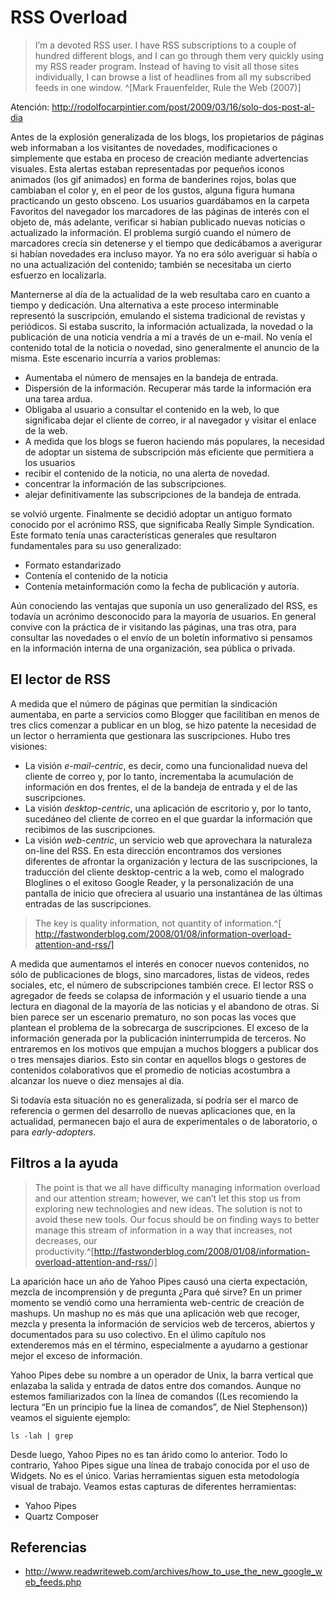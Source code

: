 # RSS Overload 

>I’m a devoted RSS user. I have RSS subscriptions to a couple of hundred different blogs, and I can go through them very quickly using my RSS reader program. Instead of having to visit all those sites individually, I can browse a list of headlines from all my subscribed feeds in one window. ^[Mark Frauenfelder, Rule the Web (2007)]

Atención: http://rodolfocarpintier.com/post/2009/03/16/solo-dos-post-al-dia


Antes de la explosión generalizada de los blogs, los propietarios de páginas web informaban a los visitantes de novedades, modificaciones o simplemente que estaba en proceso de creación mediante advertencias visuales. Esta alertas estaban representadas por pequeños iconos animados (los gif animados) en forma de banderines rojos, bolas que cambiaban el color y, en el peor de los gustos, alguna figura humana practicando un gesto obsceno. Los usuarios guardábamos en la carpeta Favoritos del navegador los marcadores de las páginas de interés con el objeto de, más adelante, verificar si habían publicado nuevas noticias o actualizado la información. El problema surgió cuando el número de marcadores crecía sin detenerse y el tiempo que dedicábamos a averigurar si habían novedades era incluso mayor. Ya no era sólo averiguar si había o no una actualización del contenido; también se necesitaba un cierto esfuerzo en localizarla.

Manternerse al día de la actualidad de la web resultaba caro en cuanto a tiempo y dedicación.  Una alternativa a este proceso interminable representó la suscripción, emulando el sistema tradicional de revistas y periódicos. Si estaba suscrito, la información actualizada, la novedad o la publicación de una noticia vendría a mí a través de un e-mail. No venía el contenido total de la noticia o novedad, sino generalmente el anuncio de la misma. 
Este escenario incurría a varios problemas:

  * Aumentaba el número de mensajes en la bandeja de entrada.
  * Dispersión de la información. Recuperar más tarde la información era una tarea ardua. 
  * Obligaba al usuario a consultar el contenido en la web, lo que significaba dejar  el cliente de correo, ir al navegador y visitar el enlace de la web.
  * A medida que los blogs se fueron haciendo más populares, la necesidad de adoptar un sistema de subscripción más eficiente que permitiera a los usuarios
  * recibir el contenido de la noticia, no una alerta de novedad.
  * concentrar la información de las subscripciones.
  * alejar definitivamente las subscripciones de la bandeja de entrada.

se volvió urgente. Finalmente se decidió adoptar un antiguo formato conocido por el acrónimo RSS, que significaba Really Simple Syndication. Este formato tenía unas características generales que resultaron fundamentales para su uso generalizado:

  * Formato estandarizado
  * Contenía el contenido de la noticia
  * Contenía metainformación como la fecha de publicación y autoría.

Aún conociendo las ventajas que suponía un uso generalizado del RSS, es todavía un acrónimo desconocido para la mayoría de usuarios. En general convive con la práctica de ir visitando las páginas, una tras otra, para consultar las novedades o el envío de un boletín informativo si pensamos en la información interna de una organización, sea pública o privada.

## El lector de RSS 

A medida que el número de páginas que permitían la sindicación aumentaba, en parte a servicios como Blogger que facilitiban en menos de tres clics comenzar a publicar en un blog, se hizo patente la necesidad de un lector o herramienta que gestionara las suscripciones. Hubo tres visiones:
  
* La visión _e-mail-centric_, es decir, como una funcionalidad nueva del cliente de correo y, por lo tanto, incrementaba la acumulación de información en dos frentes, el de la bandeja de entrada y el de las suscripciones.
* La visión _desktop-centric_, una aplicación de escritorio y, por lo tanto, sucedáneo del cliente de correo en el que guardar la información que recibimos de las suscripciones.
* La visión _web-centric_, un servicio web que aprovechara la naturaleza on-line del RSS. En esta dirección encontramos dos versiones diferentes de afrontar la organización y lectura de las suscripciones, la traducción del cliente desktop-centric a la web, como el malogrado Bloglines o el exitoso Google Reader, y la personalización de una pantalla de inicio que ofreciera al usuario una instantánea de las últimas entradas de las suscripciones.


>The key is quality information, not quantity of information.^[ http://fastwonderblog.com/2008/01/08/information-overload-attention-and-rss/]

A medida que aumentamos el interés en conocer nuevos contenidos, no sólo de publicaciones de blogs, sino marcadores, listas de videos, redes sociales, etc, el número de subscripciones también crece. El lector RSS o agregador de feeds se colapsa de información y el usuario tiende a una lectura en diagonal de la mayoría de las noticias y el abandono de otras.
Si bien parece ser un escenario prematuro, no son pocas las voces que plantean el problema de la sobrecarga de suscripciones. El exceso de la información generada por la publicación ininterrumpida de terceros. No entraremos en los motivos que empujan a muchos bloggers a publicar dos o tres mensajes diarios. Esto sin contar en aquellos blogs o gestores de contenidos colaborativos que el promedio de noticias acostumbra a alcanzar los nueve o diez mensajes al día.

Si todavía esta situación no es generalizada, sí podría ser el marco de referencia o germen del desarrollo de nuevas aplicaciones que, en la actualidad, permanecen bajo el aura de experimentales o de laboratorio, o para *early-adopters*. 

## Filtros a la ayuda 

>The point is that we all have difficulty managing information overload and our attention stream; however, we can’t let this stop us from exploring new technologies and new ideas. The solution is not to avoid these new tools. Our focus should be on finding ways to better manage this stream of information in a way that increases, not decreases, our productivity.^[http://fastwonderblog.com/2008/01/08/information-overload-attention-and-rss/)]

La aparición hace un año de Yahoo Pipes causó una cierta expectación, mezcla de incomprensión y de pregunta ¿Para qué sirve? En un primer momento se vendió como una herramienta web-centric de creación de mashups. Un mashup no es más que una aplicación web que recoger, mezcla y presenta la información de  servicios web de terceros, abiertos y documentados para su uso colectivo. En el úlimo capítulo nos extenderemos más en el término, especialmente a ayudarno a gestionar mejor el exceso de información.

Yahoo Pipes debe su nombre a un operador de Unix, la barra vertical que enlazaba la salida y entrada de datos entre dos comandos. Aunque no estemos familiarizados con la línea de comandos ((Les recomiendo la lectura “En un principio fue la línea de comandos”, de Niel Stephenson)) veamos el siguiente ejemplo:

	ls -lah | grep 

Desde luego, Yahoo Pipes no es tan árido como lo anterior. Todo lo contrario, Yahoo Pipes sigue una línea de trabajo conocida por el uso de Widgets. No es el único. Varias herramientas siguen esta metodología visual de trabajo. Veamos estas capturas de diferentes herramientas:

  * Yahoo Pipes
  * Quartz Composer




## Referencias 

  * http://www.readwriteweb.com/archives/how_to_use_the_new_google_web_feeds.php
